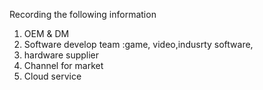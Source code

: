 Recording the following information

1. OEM & DM
2. Software develop team :game, video,indusrty software,
3. hardware supplier
4. Channel for market
5. Cloud service